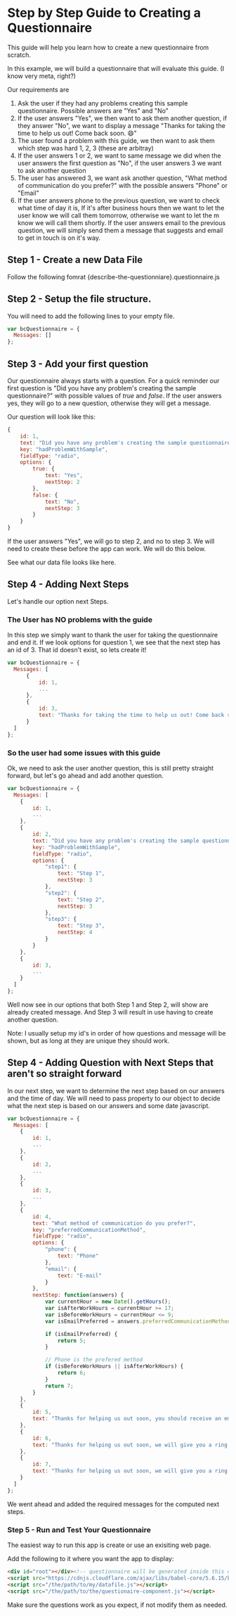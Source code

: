 # Step by Step Guide to Creating a Questionnaire

This guide will help you learn how to create a new questionnaire from scratch. 

In this example, we will build a questionnaire that will evaluate this guide. (I know very meta, right?)

Our requirements are

1. Ask the user if they had any problems creating this sample questionnaire. Possible answers are "Yes" and "No"
1. If the user answers "Yes", we then want to ask them another question, if they answer "No", we want to display a message "Thanks for taking the time to help us out! Come back soon. :smile:"
1. The user found a problem with this guide, we then want to ask them which step was hard 1, 2, 3 (these are arbitray)
1. If the user answers 1 or 2, we want to same message we did when the user answers the first question as "No", if the user answers 3 we want to ask another question
1. The user has answered 3, we want ask another question, "What method of communication do you prefer?" with the possible answers "Phone" or "Email"
1. If the user answers phone to the previous question, we want to check what time of day it is, If it's after business hours then we want to let the user know we will call them tomorrow, otherwise we want to let the m know we will call them shortly. If the user answers email to the previous question, we will simply send them a message that suggests and email to get in touch is on it's way.


## Step 1 - Create a new Data File

Follow the following fomrat {describe-the-questionniare}.questionnaire.js

## Step 2 - Setup the file structure.

You will need to add the following lines to your empty file.

```javascript
var bcQuestionnaire = {
  Messages: []
};
```

## Step 3 - Add your first question

Our questionnaire always starts with a question. For a quick reminder our first question is "Did you have any problem's creating the sample questionnaire?" with possible values of *true* and *false*. If the user answers yes, they will go to a new question, otherwise they will get a message.

Our question will look like this:

```javascript
{
	id: 1,
	text: "Did you have any problem's creating the sample questionnaire",
	key: "hadProblemWithSample",
	fieldType: "radio",
	options: {
		true: {
			text: "Yes",
			nextStep: 2
		},
		false: {
			text: "No",
			nextStep: 3
		}
	}
}
```

If the user answers "Yes", we will go to step 2, and no to step 3. We will need to create these before the app can work. We will do this below. 

See what our data file looks like here.

## Step 4 - Adding Next Steps

Let's handle our option next Steps.

### The User has NO problems with the guide

In this step we simply want to thank the user for taking the questionnaire and end it. If we look options for question 1, we see that the next step has an id of 3. That id doesn't exist, so lets create it!

```javascript
var bcQuestionnaire = {
  Messages: [
	  {
		  id: 1,
		  ...
	  },
	  {
		  id: 3,
		  text: "Thanks for taking the time to help us out! Come back soon. :smile:",
	  }
  ]
};
```

### So the user had some issues with this guide

Ok, we need to ask the user another question, this is still pretty straight forward, but let's go ahead and add another question.

```javascript
var bcQuestionnaire = {
  Messages: [
	{
		id: 1,
		...
	},
	{
		id: 2,
		text: "Did you have any problem's creating the sample questionnaire",
		key: "hadProblemWithSample",
		fieldType: "radio",
		options: {
			"step1": {
				text: "Step 1",
				nextStep: 3
			},
			"step2": {
				text: "Step 2",
				nextStep: 3
			},
			"step3": {
				text: "Step 3",
				nextStep: 4
			}
		}
	},
	{
		id: 3,
		...
	}
  ]
};
```

Well now see in our options that both Step 1 and Step 2, will show are already created message. And Step 3 will result in use having to create another question.

Note: I usually setup my id's in order of how questions and message will be shown, but as long at they are unique they should work.

## Step 4 - Adding Question with Next Steps that aren't so straight forward

In our next step, we want to determine the next step based on our answers and the time of day. We will need to pass property to our object to decide what the next step is based on our answers and some date javascript.

```javascript
var bcQuestionnaire = {
  Messages: [
	{
		id: 1,
		...
	},
	{
		id: 2,
		...
	},
	{
		id: 3,
		...
	},
	{
		id: 4,
		text: "What method of communication do you prefer?",
		key: "preferredCommunicationMethod",
		fieldType: "radio",
		options: {
			"phone": {
				text: "Phone"
			},
			"email": {
				text: "E-mail"
			}
		},
		nextStep: function(answers) {
			var currentHour = new Date().getHours();
			var isAfterWorkHours = currentHour >= 17;
			var isBeforeWorkHours = currentHour <= 9;
			var isEmailPreferred = answers.preferredCommunicationMethod.toLowerCase() === 'email';

			if (isEmailPreferred) {
				return 5;
			}

			// Phone is the prefered method
			if (isBeforeWorkHours || isAfterWorkHours) {
				return 6;
			}
			return 7;
		}
	},
	{
		id: 5,
		text: "Thanks for helping us out soon, you should receive an email from us shortly."
	},
	{
		id: 6,
		text: "Thanks for helping us out soon, we will give you a ring tomorrow during business hours"
	},
	{
		id: 7,
		text: "Thanks for helping us out soon, we will give you a ring shortly."
	}
  ]
};
```

We went ahead and added the required messages for the computed next steps.

### Step 5 - Run and Test Your Questionnaire

The easiest way to run this app is create or use an exisiting web page.

Add the following to it where you want the app to display: 

```html
<div id="root"></div><!-- questionnaire will be generated inside this div -->
<script src="https://cdnjs.cloudflare.com/ajax/libs/babel-core/5.6.15/browser-polyfill.min.js"></script> <!-- this polyfill lets our app work in more browsers -->
<script src="/the/path/to/my/datafile.js"></script>
<script src="/the/path/to/the/questionaire-component.js"></script>
```

Make sure the questions work as you expect, if not modify them as needed.